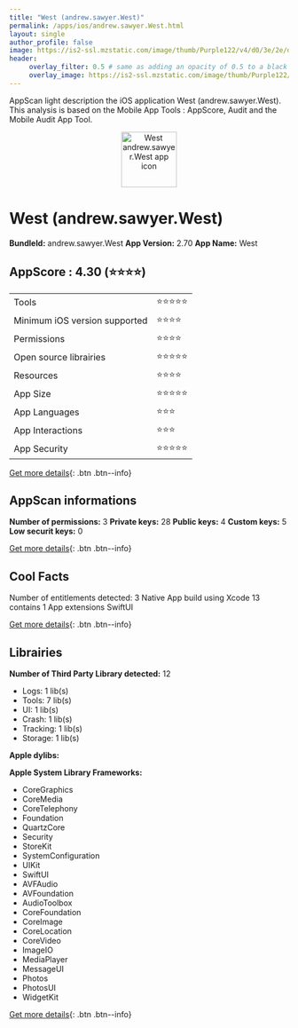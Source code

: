 ```yaml
---
title: "West (andrew.sawyer.West)"
permalink: /apps/ios/andrew.sawyer.West.html
layout: single
author_profile: false
image: https://is2-ssl.mzstatic.com/image/thumb/Purple122/v4/d0/3e/2e/d03e2e9d-2e00-a7c1-543a-5da8e99664b9/AppIcon-1x_U007emarketing-0-5-0-85-220.png/512x512bb.jpg
header: 
     overlay_filter: 0.5 # same as adding an opacity of 0.5 to a black background
     overlay_image: https://is2-ssl.mzstatic.com/image/thumb/Purple122/v4/d0/3e/2e/d03e2e9d-2e00-a7c1-543a-5da8e99664b9/AppIcon-1x_U007emarketing-0-5-0-85-220.png/512x512bb.jpg
---
```

AppScan light description the iOS application West (andrew.sawyer.West). This analysis is based on the Mobile App Tools : AppScore, Audit and the Mobile Audit App Tool.

  
  
<div style="text-align: center;"><img src="https://is2-ssl.mzstatic.com/image/thumb/Purple122/v4/d0/3e/2e/d03e2e9d-2e00-a7c1-543a-5da8e99664b9/AppIcon-1x_U007emarketing-0-5-0-85-220.png/512x512bb.jpg" width="100" height="100" alt="West andrew.sawyer.West app icon"></div>  
  
# West (andrew.sawyer.West)

**BundleId:** andrew.sawyer.West
**App Version:** 2.70
**App Name:** West


## AppScore : 4.30 (⭐️⭐️⭐️⭐️) 

<table>
<tr><td> Tools </td><td> ⭐️⭐️⭐️⭐️⭐️ </td></tr>
<tr><td> Minimum iOS version supported </td><td> ⭐️⭐️⭐️⭐️ </td></tr>
<tr><td> Permissions </td><td> ⭐️⭐️⭐️⭐️ </td></tr>
<tr><td> Open source librairies </td><td> ⭐️⭐️⭐️⭐️⭐️ </td></tr>
<tr><td> Resources </td><td> ⭐️⭐️⭐️⭐️ </td></tr>
<tr><td> App Size </td><td> ⭐️⭐️⭐️⭐️⭐️ </td></tr>
<tr><td> App Languages </td><td> ⭐️⭐️⭐️ </td></tr>
<tr><td> App Interactions </td><td> ⭐️⭐️⭐️ </td></tr>
<tr><td> App Security </td><td> ⭐️⭐️⭐️⭐️⭐️ </td></tr>
</table>

[Get more details](/pricing.html){: .btn .btn--info}  
  
## AppScan informations 

**Number of permissions:** 3
**Private keys:** 28
**Public keys:** 4
**Custom keys:** 5
**Low securit keys:** 0
  
[Get more details](/pricing.html){: .btn .btn--info}

## Cool Facts

Number of entitlements detected: 3
Native App
build using Xcode 13
contains 1 App extensions
SwiftUI
  
[Get more details](/pricing.html){: .btn .btn--info}

## Librairies 
**Number of Third Party Library detected:** 12
- Logs: 1 lib(s)
- Tools: 7 lib(s)
- UI: 1 lib(s)
- Crash: 1 lib(s)
- Tracking: 1 lib(s)
- Storage: 1 lib(s)

**Apple dylibs:**


**Apple System Library Frameworks:**
- CoreGraphics
- CoreMedia
- CoreTelephony
- Foundation
- QuartzCore
- Security
- StoreKit
- SystemConfiguration
- UIKit
- SwiftUI
- AVFAudio
- AVFoundation
- AudioToolbox
- CoreFoundation
- CoreImage
- CoreLocation
- CoreVideo
- ImageIO
- MediaPlayer
- MessageUI
- Photos
- PhotosUI
- WidgetKit


  
[Get more details](/pricing.html){: .btn .btn--info}

